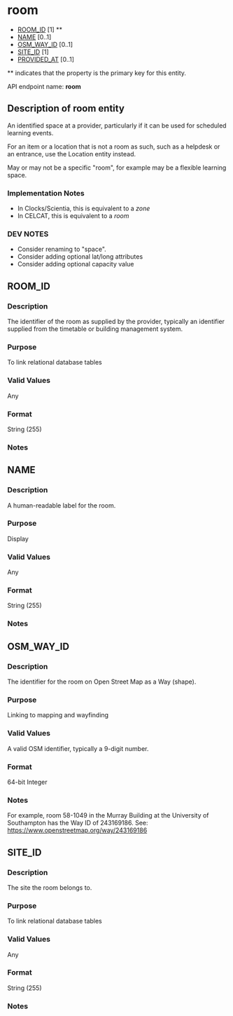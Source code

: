 # room
* [ROOM_ID](#room_id) [1] **
* [NAME](#name) [0..1]
* [OSM_WAY_ID](#osm_way_id) [0..1]
* [SITE_ID](#site_id) [1]
* [PROVIDED_AT](https://github.com/jiscdev/analytics-udd/blob/master/udd/assessment_instance.md#provided_at) [0..1]

\** indicates that the property is the primary key for this entity.

API endpoint name: **room**


## Description of room entity
An identified space at a provider, particularly if it can be used for scheduled learning events. 

For an item or a location that is not a room as such, such as a helpdesk or an entrance, use the Location entity instead.

May or may not be a specific "room", for example may be a flexible learning space. 

### Implementation Notes
* In Clocks/Scientia, this is equivalent to a _zone_
* In CELCAT, this is equivalent to a _room_

### DEV NOTES
* Consider renaming to "space".
* Consider adding optional lat/long attributes 
* Consider adding optional capacity value

## ROOM_ID
### Description
The identifier of the room as supplied by the provider, typically an identifier supplied from the timetable or building management system.

### Purpose
To link relational database tables

### Valid Values
Any

### Format
String (255)

### Notes

## NAME
### Description
A human-readable label for the room.

### Purpose
Display

### Valid Values
Any

### Format
String (255)

### Notes

## OSM_WAY_ID
### Description
The identifier for the room on Open Street Map as a Way (shape).

### Purpose
Linking to mapping and wayfinding

### Valid Values
A valid OSM identifier, typically a 9-digit number.

### Format
64-bit Integer

### Notes
For example, room 58-1049 in the Murray Building at the University of Southampton has the Way ID of 243169186. See: https://www.openstreetmap.org/way/243169186

## SITE_ID
### Description
The site the room belongs to.

### Purpose
To link relational database tables

### Valid Values
Any

### Format
String (255)

### Notes

